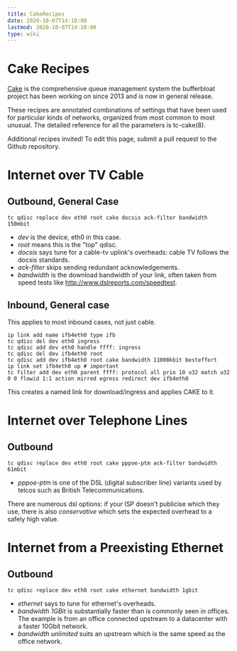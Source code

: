 ```yaml
---
title: CakeRecipes
date: 2020-10-07T14:10:00
lastmod: 2020-10-07T14:10:00
type: wiki
---
```

Cake Recipes
============
[Cake](Cake.md) is the comprehensive queue management system the bufferbloat
project has been working on since 2013 and is now in general release. 

These recipes are annotated combinations of settings that have 
been used for particular kinds of networks, organized from 
most common to most unusual. 
The detailed reference for all the parameters is tc-cake(8).

Additional recipes invited! To edit this page, submit a pull request to the Github repository.

Internet over TV Cable
===

Outbound, General Case 
---
```
tc qdisc replace dev eth0 root cake docsis ack-filter bandwidth 150mbit
```   
* _dev_ is the device, eth0 in this case.
* _root_ means this is the "top" qdisc.
* _docsis_ says tune for a cable-tv uplink's overheads: 
cable TV follows the docsis standards.
* _ack-filter_ skips sending redundant acknowledgements. 
* _bandwidth_ is the download bandwidth of your link, often 
taken from speed tests like http://www.dslreports.com/speedtest.
<!-- That actually sounds _wrong_. I'm tuning the out/up 
direction. Dave C-B-->

Inbound, General case
---
This applies to most inbound cases, not just cable.
```
ip link add name ifb4eth0 type ifb
tc qdisc del dev eth0 ingress
tc qdisc add dev eth0 handle ffff: ingress
tc qdisc del dev ifb4eth0 root
tc qdisc add dev ifb4eth0 root cake bandwidth 11000kbit besteffort
ip link set ifb4eth0 up # important 
tc filter add dev eth0 parent ffff: protocol all prio 10 u32 match u32 0 0 flowid 1:1 action mirred egress redirect dev ifb4eth0
```   
This creates a named link for download/ingress and applies CAKE to it.
<!-- should the bandwidth here also be the inbound bandwidth
 from dslreports? Dave C-B -->


Internet over Telephone Lines
===

Outbound
---
```
tc qdisc replace dev eth0 root cake pppoe-ptm ack-filter bandwidth 61mbit
```  
* _pppoe-ptm_ is one of the DSL (digital subscriber line) variants
 used by telcos such as British Telecommunications.
     
 There are numerous dsl options: if your ISP doesn't publicise 
 which they use, there is also _conservative_ which sets 
 the expected overhead to a safely high value.
 
<!-- I rather expect to see a bunch of people contributing
cases for various telcos --> 


Internet from a Preexisting Ethernet
===

Outbound
---
```
tc qdisc replace dev eth0 root cake ethernet bandwidth 1gbit
```   
* _ethernet_ says to tune for ethernet's overheads.
* _bandwidth 1GBit_ is substantially faster than is commonly 
seen in offices. The example is from an office connected 
upstream to a datacenter with a faster 10Gbit network.
* _bandwidth unlimited_ suits an upstream which is the same 
speed as the office network.
<!-- the latter describes my office at work. Dave C-B -->
